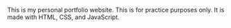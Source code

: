This is my personal portfolio website. This is for practice purposes only. It is made with HTML, CSS, and JavaScript.
